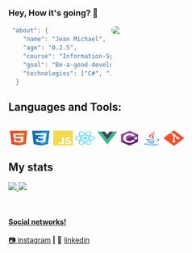 ### Hey, How it's going? 👋

<img style="border-radius: 10px;" align="right" width="300" src="https://media.giphy.com/media/13UZisxBxkjPwI/giphy.gif" />

```kotlin
 "about": {
    "name": "Jean Michael",
    "age": "0.2.5",
    "course": "Information-Systems",
    "goal": "Be-a-good-developer",
    "technologies": ["C#", ".Net", "Java", "Javascript", "ReactJs"]
  }
```

## **Languages ​​and Tools:**  

<div style="display: inline_block"><br>
 <img align="center" alt="Jean-HTML" height="30" width="40" src="https://raw.githubusercontent.com/devicons/devicon/master/icons/html5/html5-original.svg">
 <img align="center" alt="Jean-CSS" height="30" width="40" src="https://raw.githubusercontent.com/devicons/devicon/master/icons/css3/css3-original.svg">
 <img align="center" alt="Jean-Js" height="30" width="40" src="https://raw.githubusercontent.com/devicons/devicon/master/icons/javascript/javascript-plain.svg">
 <img align="center" alt="Jean-React" height="30" width="40" src="https://raw.githubusercontent.com/devicons/devicon/master/icons/react/react-original.svg">
 <img align="center" alt="Jean-Vue" height="30" width="40" src="https://raw.githubusercontent.com/devicons/devicon/master/icons/vuejs/vuejs-original.svg">
 <img align="center" alt="Jean-Csharp" height="30" width="40" src="https://raw.githubusercontent.com/devicons/devicon/master/icons/csharp/csharp-original.svg">
 <img align="center" alt="Jean-Csharp" height="30" width="40" src="https://raw.githubusercontent.com/devicons/devicon/master/icons/java/java-original.svg">
 <img align="center" alt="Jean-Git" height="30" width="40" src="https://raw.githubusercontent.com/devicons/devicon/master/icons/git/git-original.svg">
  
</div>

## **My stats**

<div align="initial">
  <a href="https://github.com/J3anMichael">
  <img height="180em" src="https://github-readme-stats.vercel.app/api?username=J3anMichael&show_icons=true&theme=winter&include_all_commits=true&count_private=true"/>
  <img height="180em" src="https://github-readme-stats.vercel.app/api/top-langs/?username=J3anMichael&layout=compact&langs_count=8&theme=winter"/>

   
</div>





[instagram]: https://www.instagram.com/j3an_michael/
[linkedin]: https://www.linkedin.com/in/j3anmichael/
<br>

#### Social networks!

📷 [instagram][instagram] **|** 
👔 [linkedin][linkedin]
